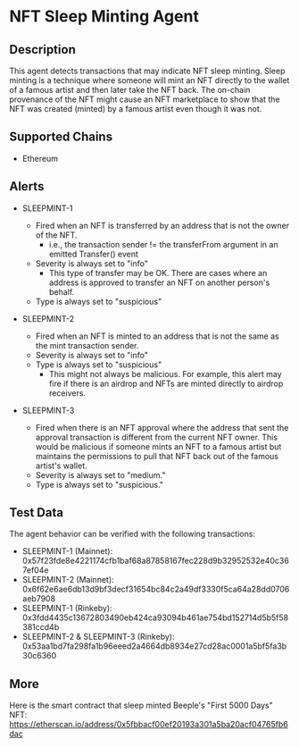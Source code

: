 # NFT Sleep Minting Agent

## Description

This agent detects transactions that may indicate NFT sleep minting.
Sleep minting is a technique where someone will mint an NFT directly to the wallet of a famous artist and then later take the NFT back. The on-chain provenance of the NFT might cause an NFT marketplace to show that the NFT was created (minted) by a famous artist even though it was not. 

## Supported Chains

- Ethereum

## Alerts

- SLEEPMINT-1
  - Fired when an NFT is transferred by an address that is not the owner of the NFT.
      - i.e., the transaction sender != the transferFrom argument in an emitted Transfer() event 
  - Severity is always set to "info" 
      - This type of transfer may be OK. There are cases where an address is approved to transfer an NFT on another person's behalf.
  - Type is always set to "suspicious"

- SLEEPMINT-2
  - Fired when an NFT is minted to an address that is not the same as the mint transaction sender.
  - Severity is always set to "info"
  - Type is always set to "suspicious"
    - This might not always be malicious. For example, this alert may fire if there is an airdrop and NFTs are minted directly to airdrop receivers.
  
- SLEEPMINT-3
  - Fired when there is an NFT approval where the address that sent the approval transaction is different from the current NFT owner. This would be malicious if someone mints an NFT to a famous artist but maintains the permissions to pull that NFT back out of the famous artist's wallet.
  - Severity is always set to "medium."
  - Type is always set to "suspicious."


## Test Data

The agent behavior can be verified with the following transactions:

- SLEEPMINT-1 (Mainnet): 0x57f23fde8e4221174cfb1baf68a87858167fec228d9b32952532e40c367ef04e
- SLEEPMINT-2 (Mainnet): 0x6f62e6ae6db13d9bf3decf31654bc84c2a49df3330f5ca64a28dd0706aeb7908
- SLEEPMINT-1 (Rinkeby): 0x3fdd4435c13672803490eb424ca93094b461ae754bd152714d5b5f58381ccd4b
- SLEEPMINT-2 & SLEEPMINT-3 (Rinkeby): 0x53aa1bd7fa298fa1b96eeed2a4664db8934e27cd28ac0001a5bf5fa3b30c6360

## More

Here is the smart contract that sleep minted Beeple's "First 5000 Days" NFT: https://etherscan.io/address/0x5fbbacf00ef20193a301a5ba20acf04765fb6dac
